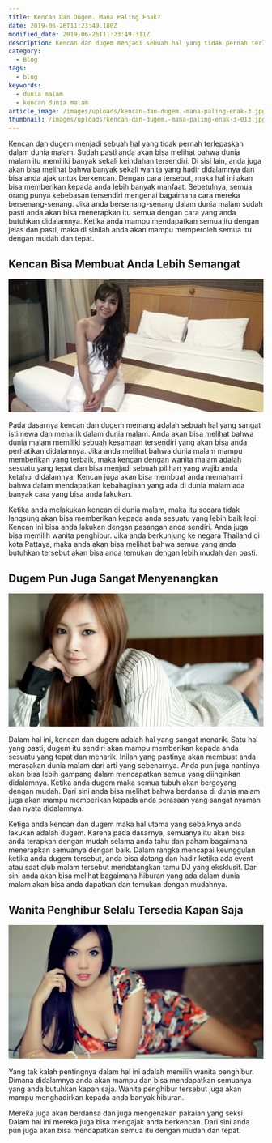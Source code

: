 ```yaml
---
title: Kencan Dan Dugem. Mana Paling Enak?
date: 2019-06-26T11:23:49.180Z
modified_date: 2019-06-26T11:23:49.311Z
description: Kencan dan dugem menjadi sebuah hal yang tidak pernah terlepaskan dalam dunia malam. Sudah pasti anda akan bisa melihat bahwa dunia malam itu memiliki banyak sekali keindahan tersendiri
category:
  - Blog
tags:
  - blog
keywords:
  - dunia malam
  - kencan dunia malam
article_image: /images/uploads/kencan-dan-dugem.-mana-paling-enak-3.jpg
thumbnail: /images/uploads/kencan-dan-dugem.-mana-paling-enak-3-013.jpg
---
```

Kencan dan dugem menjadi sebuah hal yang tidak pernah terlepaskan dalam dunia malam. Sudah pasti anda akan bisa melihat bahwa dunia malam itu memiliki banyak sekali keindahan tersendiri. Di sisi lain, anda juga akan bisa melihat bahwa banyak sekali wanita yang hadir didalamnya dan bisa anda ajak untuk berkencan. Dengan cara tersebut, maka hal ini akan bisa memberikan kepada anda lebih banyak manfaat. Sebetulnya, semua orang punya kebebasan tersendiri mengenai bagaimana cara mereka bersenang-senang. Jika anda bersenang-senang dalam dunia malam sudah pasti anda akan bisa menerapkan itu semua dengan cara yang anda butuhkan didalamnya. Ketika anda mampu mendapatkan semua itu dengan jelas dan pasti, maka di sinilah anda akan mampu memperoleh semua itu dengan mudah dan tepat.



## Kencan Bisa Membuat Anda Lebih Semangat

![Kencan Dan Dugem. Mana Paling Enak?](/images/uploads/kencan-dan-dugem.-mana-paling-enak-3.jpg)

Pada dasarnya kencan dan dugem memang adalah sebuah hal yang sangat istimewa dan menarik dalam dunia malam. Anda akan bisa melihat bahwa dunia malam memiliki sebuah kesamaan tersendiri yang akan bisa anda perhatikan didalamnya. Jika anda melihat bahwa dunia malam mampu memberikan yang terbaik, maka kencan dengan wanita malam adalah sesuatu yang tepat dan bisa menjadi sebuah pilihan yang wajib anda ketahui didalamnya. Kencan juga akan bisa membuat anda memahami bahwa dalam mendapatkan kebahagiaan yang ada di dunia malam ada banyak cara yang bisa anda lakukan.

Ketika anda melakukan kencan di dunia malam, maka itu secara tidak langsung akan bisa memberikan kepada anda sesuatu yang lebih baik lagi. Kencan ini bisa anda lakukan dengan pasangan anda sendiri. Anda juga bisa memilih wanita penghibur. Jika anda berkunjung ke negara Thailand di kota Pattaya, maka anda akan bisa melihat bahwa semua yang anda butuhkan tersebut akan bisa anda temukan dengan lebih mudah dan pasti. 



## Dugem Pun Juga Sangat Menyenangkan

![Kencan Dan Dugem. Mana Paling Enak?](/images/uploads/kencan-dan-dugem.-mana-paling-enak-2.jpg)

Dalam hal ini, kencan dan dugem adalah hal yang sangat menarik. Satu hal yang pasti, dugem itu sendiri akan mampu memberikan kepada anda sesuatu yang tepat dan menarik. Inilah yang pastinya akan membuat anda merasakan dunia malam dari arti yang sebenarnya. Anda pun juga nantinya akan bisa lebih gampang dalam mendapatkan semua yang diinginkan didalamnya. Ketika anda dugem maka semua tubuh akan bergoyang dengan mudah. Dari sini anda bisa melihat bahwa berdansa di dunia malam juga akan mampu memberikan kepada anda perasaan yang sangat nyaman dan nyata didalamnya.

Ketiga anda kencan dan dugem maka hal utama yang sebaiknya anda lakukan adalah dugem. Karena pada dasarnya, semuanya itu akan bisa anda terapkan dengan mudah selama anda tahu dan paham bagaimana menerapkan semuanya dengan baik. Dalam rangka mencapai keunggulan ketika anda dugem tersebut, anda bisa datang dan hadir ketika ada event atau saat club malam tersebut mendatangkan tamu DJ yang eksklusif. Dari sini anda akan bisa melihat bagaimana hiburan yang ada dalam dunia malam akan bisa anda dapatkan dan temukan dengan mudahnya.



## Wanita Penghibur Selalu Tersedia Kapan Saja

![Kencan Dan Dugem. Mana Paling Enak?](/images/uploads/kencan-dan-dugem.-mana-paling-enak-1.jpg)

Yang tak kalah pentingnya dalam hal ini adalah memilih wanita penghibur. Dimana didalamnya anda akan mampu dan bisa mendapatkan semuanya yang anda butuhkan kapan saja. Wanita penghibur tersebut juga akan mampu menghadirkan kepada anda banyak hiburan. 

Mereka juga akan berdansa dan juga mengenakan pakaian yang seksi. Dalam hal ini mereka juga bisa mengajak anda berkencan. Dari sini anda pun juga akan bisa mendapatkan semua itu dengan mudah dan tepat.
